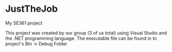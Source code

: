 JustTheJob
==========

My SE361 project

This project was created by our group (3 of us total) using Visual Studio and the .NET programming language. The executable file can be found in to project's Bin -> Debug Folder 
